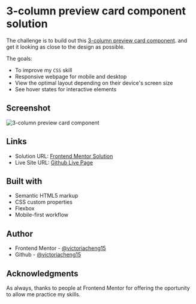 # 3-column preview card component solution

The challenge is to build out this [3-column preview card component](https://www.frontendmentor.io/challenges/3column-preview-card-component-pH92eAR2-). and get it looking as close to the design as possible.

The goals:

- To improve my `CSS` skill
- Responsive webpage for mobile and desktop
- View the optimal layout depending on their device's screen size
- See hover states for interactive elements

## Screenshot

![3-column preview card component](https://user-images.githubusercontent.com/35031228/115970640-b6830900-a511-11eb-882f-afbb308c7041.png)

## Links

- Solution URL:
  [Frontend Mentor Solution](https://www.frontendmentor.io/solutions/responsive-page-with-mobile-design-first-and-flexbox-77MvHb6B-)
- Live Site URL:
  [Github Live Page](https://victoriacheng15.github.io/3-column-preview-card-component/)

## Built with

- Semantic HTML5 markup
- CSS custom properties
- Flexbox
- Mobile-first workflow

## Author

- Frontend Mentor - [@victoriacheng15](https://www.frontendmentor.io/profile/victoriacheng15)
- Github - [@victoriacheng15](https://github.com/victoriacheng15)

## Acknowledgments

As always, thanks to people at Frontend Mentor for offering the oportunity to allow me practice my skills.
